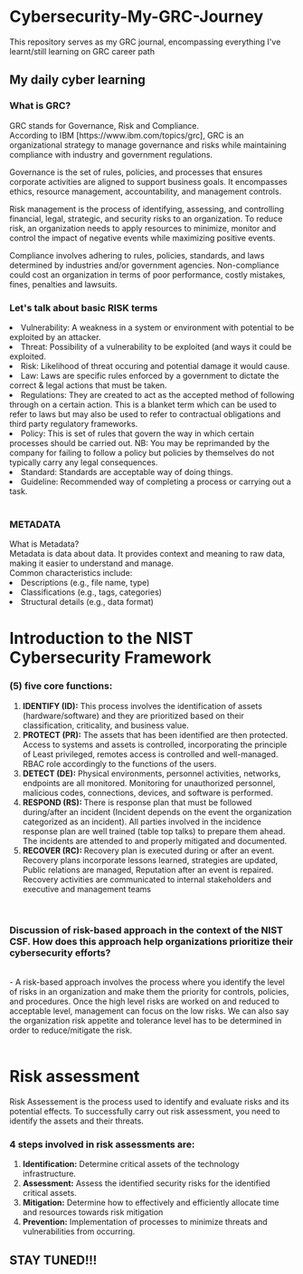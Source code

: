 # Cybersecurity-My-GRC-Journey
This repository serves as my GRC journal, encompassing everything I've learnt/still learning on GRC career path
<h2>My daily cyber learning</h2>
<h3>What is GRC?</h3>
GRC stands for Governance, Risk and Compliance.
<br>According to IBM [https://www.ibm.com/topics/grc], GRC is an organizational strategy to manage governance and risks while maintaining compliance with industry and government regulations.
<br>
<p>Governance is the set of rules, policies, and processes that ensures corporate activities are aligned to support business goals. It encompasses ethics, resource management, accountability, and management controls.</p>
<p>Risk management is the process of identifying, assessing, and controlling financial, legal, strategic, and security risks to an organization. To reduce risk, an organization needs to apply resources to minimize, monitor and control the impact of negative events while maximizing positive events.</p>
<p>Compliance involves adhering to rules, policies, standards, and laws determined by industries and/or government agencies. Non-compliance could cost an organization in terms of poor performance, costly mistakes, fines, penalties and lawsuits.</p>

<h3>Let's talk about basic RISK terms</h3>
<li>Vulnerability: A weakness in a system or environment with potential to be exploited by an attacker.</li>
<li>Threat: Possibility of a vulnerability to be exploited (and ways it could be exploited.</li>
<li>Risk: Likelihood of threat occuring and potential damage it would cause.</li>
<li>Law: Laws are specific rules enforced by a government to dictate the correct & legal actions that must be taken.</li>
<li>Regulations: They are created to act as the accepted method of following through on a certain action. This is a blanket term which can be used to refer to laws but may also be used to refer to contractual obligations and third party regulatory frameworks.</li>
<li>Policy: This is set of rules that govern the way in which certain processes should be carried out. NB: You may be reprimanded by the company for failing to follow a policy but policies by themselves do not typically carry any legal consequences.</li>
<li>Standard: Standards are acceptable way of doing things.</li>
<li>Guideline: Recommended way of completing a process or carrying out a task.</li>
<br>
<h3>METADATA</h3>
What is Metadata? 
<br>
Metadata is data about data. It provides context and meaning to raw data, making it easier to understand and manage.
<br> Common characteristics include: 
<li>Descriptions (e.g., file name, type) </li>
<li>Classifications (e.g., tags, categories)</li> 
<li>Structural details (e.g., data format)</li>

# Introduction to the NIST Cybersecurity Framework 

### (5) five core functions:
1. <b>IDENTIFY (ID):</b> This process involves the identification of assets (hardware/software) and they are prioritized based on their classification, criticality, and business value.
2. <b>PROTECT (PR):</b> The assets that has been identified are then protected. Access to systems and assets is controlled, incorporating the principle of Least privileged, remotes access is controlled and well-managed. RBAC role accordingly to the functions of the users.
3.	<b>DETECT (DE):</b> Physical environments, personnel activities, networks, endpoints are all monitored. Monitoring for unauthorized personnel, malicious codes, connections, devices, and software is performed.
4.	<b>RESPOND (RS): </b>There is response plan that must be followed during/after an incident (Incident depends on the event the organization categorized as an incident). All parties involved in the incidence response plan are well trained (table top talks) to prepare them ahead. The incidents are attended to and properly mitigated and documented.
5.	<b>RECOVER (RC): </b>Recovery plan is executed during or after an event. Recovery plans incorporate lessons learned, strategies are updated, Public relations are managed, Reputation after an event is repaired. Recovery activities are communicated to internal stakeholders and executive and management teams

<br>
<h3>Discussion of risk-based approach in the context of the NIST CSF. How does this approach help organizations prioritize their cybersecurity efforts? </h3>
<br>
 - A risk-based approach involves the process where you identify the level of risks in an organization and make them the priority for controls, policies, and procedures. Once the high level risks are worked on and reduced to acceptable level, management can focus on the low risks. We can also say the organization risk appetite and tolerance level has to be determined in order to reduce/mitigate the risk.
<br>
<br>

# Risk assessment 
Risk Assessement is the process used to identify and evaluate risks and its potential effects. To successfully carry out risk assessment, you need to identify the assets and their threats.

### 4 steps involved in risk assessments are: 
1. <b>Identification:</b> Determine critical assets of the technology infrastructure.
2. <b>Assessment:</b> Assess the identified security risks for the identified critical assets. 
3. <b>Mitigation:</b> Determine how to effectively and efficiently allocate time and resources towards risk mitigation
4.	<b>Prevention:</b> Implementation of processes to minimize threats and vulnerabilities from occurring.

<h2>STAY TUNED!!!</h2>
